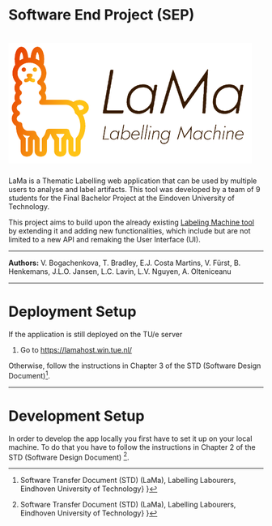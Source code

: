 # Software End Project (SEP)

![LaMa logo](/frontend/assets/lama_nobg.png)
===
LaMa is a Thematic Labelling web application that can be used by multiple users to analyse and label artifacts. This tool was developed by a team of 9 students for the Final Bachelor Project at the Eindoven University of Technology. 

This project aims to build upon the already existing [Labeling Machine tool](https://github.com/muctadir/labeling-machine) by extending it and adding new functionalities, which include but are not limited to a new API and remaking the User Interface (UI).

----

**Authors:** V. Bogachenkova, T. Bradley, E.J. Costa Martins, V. Fürst, B. Henkemans, J.L.O. Jansen, L.C. Lavin, L.V. Nguyen, A. Olteniceanu
__________
# Deployment Setup
If the application is still deployed on the TU/e server
1. Go to https://lamahost.win.tue.nl/

Otherwise, follow the instructions in Chapter 3 of the STD (Software Design Document)[^1].

__________
# Development Setup
In order to develop the app locally you first have to set it up on your local machine. To do that you have to follow the instructions in Chapter 2 of the STD (Software Design Document) [^1]. 

[^1]: Software Transfer Document (STD) (LaMa), Labelling Labourers, Eindhoven University of Technology}
}